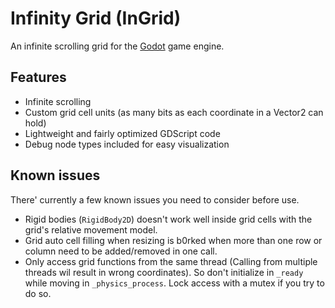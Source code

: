 # Infinity Grid (InGrid)
An infinite scrolling grid for the [Godot](https://godotengine.org) game engine.

## Features

* Infinite scrolling
* Custom grid cell units (as many bits as each coordinate in a Vector2 can hold)
* Lightweight and fairly optimized GDScript code
* Debug node types included for easy visualization

## Known issues
There' currently a few known issues you need to consider
before use.

* Rigid bodies (`RigidBody2D`) doesn't work well inside grid cells with the grid's relative movement model.
* Grid auto cell filling when resizing is b0rked when more than one row or column need to be added/removed in one call.
* Only access grid functions from the same thread (Calling from multiple threads wil result in wrong coordinates).
  So don't initialize in `_ready` while moving in `_physics_process`. Lock access with a mutex if you try to do so.
